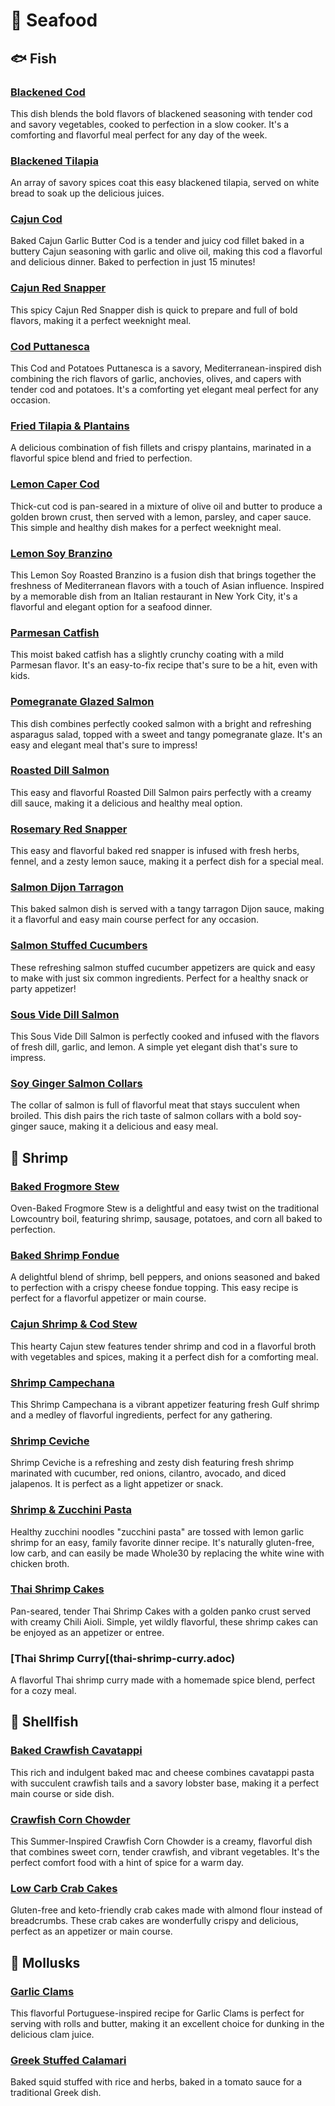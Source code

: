 # &#129424; Seafood
## &#128031; Fish
### [Blackened Cod](blackened-cod.adoc)
This dish blends the bold flavors of blackened seasoning with tender cod and savory vegetables, cooked to perfection in a slow cooker. It's a comforting and flavorful meal perfect for any day of the week.
### [Blackened Tilapia](blackened-tilapia.adoc)
An array of savory spices coat this easy blackened tilapia, served on white bread to soak up the delicious juices.
### [Cajun Cod](cajun-cod.adoc)
Baked Cajun Garlic Butter Cod is a tender and juicy cod fillet baked in a buttery Cajun seasoning with garlic and olive oil, making this cod a flavorful and delicious dinner. Baked to perfection in just 15 minutes!
### [Cajun Red Snapper](cajun-red-snapper.adoc)
This spicy Cajun Red Snapper dish is quick to prepare and full of bold flavors, making it a perfect weeknight meal.
### [Cod Puttanesca](cod-puttanesca.adoc)
This Cod and Potatoes Puttanesca is a savory, Mediterranean-inspired dish combining the rich flavors of garlic, anchovies, olives, and capers with tender cod and potatoes. It's a comforting yet elegant meal perfect for any occasion.
### [Fried Tilapia &amp; Plantains](fried-tilapia-plantains.adoc)
A delicious combination of fish fillets and crispy plantains, marinated in a flavorful spice blend and fried to perfection.
### [Lemon Caper Cod](lemon-caper-cod.adoc)
Thick-cut cod is pan-seared in a mixture of olive oil and butter to produce a golden brown crust, then served with a lemon, parsley, and caper sauce. This simple and healthy dish makes for a perfect weeknight meal.
### [Lemon Soy Branzino](lemon-soy-branzino.adoc)
This Lemon Soy Roasted Branzino is a fusion dish that brings together the freshness of Mediterranean flavors with a touch of Asian influence. Inspired by a memorable dish from an Italian restaurant in New York City, it's a flavorful and elegant option for a seafood dinner.
### [Parmesan Catfish](parmesan-catfish.adoc)
This moist baked catfish has a slightly crunchy coating with a mild Parmesan flavor. It's an easy-to-fix recipe that's sure to be a hit, even with kids.
### [Pomegranate Glazed Salmon](pomegranate-glazed-salmon.adoc)
This dish combines perfectly cooked salmon with a bright and refreshing asparagus salad, topped with a sweet and tangy pomegranate glaze. It's an easy and elegant meal that's sure to impress!
### [Roasted Dill Salmon](roasted-dill-salmon.adoc)
This easy and flavorful Roasted Dill Salmon pairs perfectly with a creamy dill sauce, making it a delicious and healthy meal option.
### [Rosemary Red Snapper](lemon-red-snapper.adoc)
This easy and flavorful baked red snapper is infused with fresh herbs, fennel, and a zesty lemon sauce, making it a perfect dish for a special meal.
### [Salmon Dijon Tarragon](salmon-dijon-tarragon.adoc)
This baked salmon dish is served with a tangy tarragon Dijon sauce, making it a flavorful and easy main course perfect for any occasion.
### [Salmon Stuffed Cucumbers](salmon-stuffed-cucumbers.adoc)
These refreshing salmon stuffed cucumber appetizers are quick and easy to make with just six common ingredients. Perfect for a healthy snack or party appetizer!
### [Sous Vide Dill Salmon](sous-vide-dill-salmon.adoc)
This Sous Vide Dill Salmon is perfectly cooked and infused with the flavors of fresh dill, garlic, and lemon. A simple yet elegant dish that's sure to impress.
### [Soy Ginger Salmon Collars](soy-ginger-salmon-collars.adoc)
The collar of salmon is full of flavorful meat that stays succulent when broiled. This dish pairs the rich taste of salmon collars with a bold soy-ginger sauce, making it a delicious and easy meal.
## &#127844; Shrimp
### [Baked Frogmore Stew](baked-frogmore-stew.adoc)
Oven-Baked Frogmore Stew is a delightful and easy twist on the traditional Lowcountry boil, featuring shrimp, sausage, potatoes, and corn all baked to perfection.
### [Baked Shrimp Fondue](baked-shrimp-fondue.adoc)
A delightful blend of shrimp, bell peppers, and onions seasoned and baked to perfection with a crispy cheese fondue topping. This easy recipe is perfect for a flavorful appetizer or main course.
### [Cajun Shrimp &amp; Cod Stew](cajun-shrimp-cod-stew.adoc)
This hearty Cajun stew features tender shrimp and cod in a flavorful broth with vegetables and spices, making it a perfect dish for a comforting meal.
### [Shrimp Campechana](shrimp-campechana.adoc)
This Shrimp Campechana is a vibrant appetizer featuring fresh Gulf shrimp and a medley of flavorful ingredients, perfect for any gathering.
### [Shrimp Ceviche](shrimp-ceviche.adoc)
Shrimp Ceviche is a refreshing and zesty dish featuring fresh shrimp marinated with cucumber, red onions, cilantro, avocado, and diced jalapenos. It is perfect as a light appetizer or snack.
### [Shrimp &amp; Zucchini Pasta](shrimp-zucchini-pasta.adoc)
Healthy zucchini noodles "zucchini pasta" are tossed with lemon garlic shrimp for an easy, family favorite dinner recipe. It's naturally gluten-free, low carb, and can easily be made Whole30 by replacing the white wine with chicken broth.
### [Thai Shrimp Cakes](thai-shrimp-cakes.adoc)
Pan-seared, tender Thai Shrimp Cakes with a golden panko crust served with creamy Chili Aioli. Simple, yet wildly flavorful, these shrimp cakes can be enjoyed as an appetizer or entree.
### [Thai Shrimp Curry[(thai-shrimp-curry.adoc)
A flavorful Thai shrimp curry made with a homemade spice blend, perfect for a cozy meal.
## &#129408; Shellfish
### [Baked Crawfish Cavatappi](baked-crawfish-cavatappi.adoc)
This rich and indulgent baked mac and cheese combines cavatappi pasta with succulent crawfish tails and a savory lobster base, making it a perfect main course or side dish.
### [Crawfish Corn Chowder](crawfish-corn-chowder.adoc)
This Summer-Inspired Crawfish Corn Chowder is a creamy, flavorful dish that combines sweet corn, tender crawfish, and vibrant vegetables. It's the perfect comfort food with a hint of spice for a warm day.
### [Low Carb Crab Cakes](low-carb-crab-cakes.adoc)
Gluten-free and keto-friendly crab cakes made with almond flour instead of breadcrumbs. These crab cakes are wonderfully crispy and delicious, perfect as an appetizer or main course.
## &#129425; Mollusks
### [Garlic Clams](garlic-clams.adoc)
This flavorful Portuguese-inspired recipe for Garlic Clams is perfect for serving with rolls and butter, making it an excellent choice for dunking in the delicious clam juice.
### [Greek Stuffed Calamari](greek-stuffed-calamari.adoc)
Baked squid stuffed with rice and herbs, baked in a tomato sauce for a traditional Greek dish.